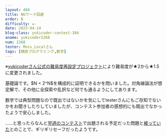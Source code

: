 ```yaml
---
layout: 404
title: NGワード回避
order: B
difficulty: ★☆
date: 2023-04-14
blog-class: yukicoder-contest-384
aname: yukicoder2268
num: 2268
tester: Moss_Localさん
tags: [競技プログラミング,数学]
---
```


<p>
※<a href="https://x.com/yukicoder/status/1887865883261079783">yukicoderさん公式の難易度再設定プロジェクト</a>により難易度が★2から★1.5に変更されました。
</p>
<p>
基礎論です。$N < 2^N$を構成的に証明できるかを問いました。対角線論法が想定解で、その他に全探索や乱択など何でも通るようにしてあります。
</p>
<p>
数学では典型問題なので既出ではないかを気にしてtesterさんにもご存知でないかをお聞きしたりしていましたが、コンテスト参加者の感想的にも既出でなかったようで安心しました。
</p>
<p>
……と思ったらなんと<a href="https://yukicoder.me/contests/432">翌週のコンテスト</a>で出題される予定だった問題と<a href="https://twitter.com/miscalc53/status/1646882287852863489">被っていた</a>とのことで、ギリギリセーフだったようです。
</p>
